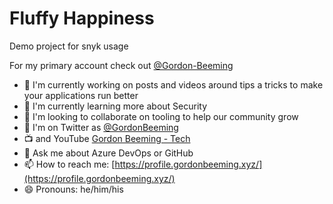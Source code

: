 # Fluffy Happiness

Demo project for snyk usage

For my primary account check out [@Gordon-Beeming](https://github.com/Gordon-Beeming)

- 🔭 I'm currently working on posts and videos around tips a tricks to make your applications run better
- 🌱 I'm currently learning more about Security
- 👯 I'm looking to collaborate on tooling to help our community grow
- 🐤 I'm on Twitter as [@GordonBeeming](https://twitter.com/GordonBeeming) 
- 📺 and YouTube [Gordon Beeming - Tech](https://www.youtube.com/channel/UCK-ytrN_3eKHNkQQYligVHQ)
- 💬 Ask me about Azure DevOps or GitHub
- 📫 How to reach me: [https://profile.gordonbeeming.xyz/](https://profile.gordonbeeming.xyz/)
- 😄 Pronouns: he/him/his
